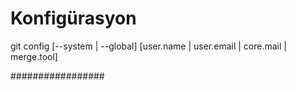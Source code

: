 # Konfigürasyon

git config [--system | --global] [user.name | user.email | core.mail | merge.tool]

#################



